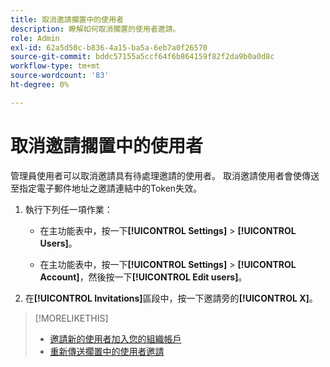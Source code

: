 ```yaml
---
title: 取消邀請擱置中的使用者
description: 瞭解如何取消擱置的使用者邀請。
role: Admin
exl-id: 62a5d50c-b836-4a15-ba5a-6eb7a0f26570
source-git-commit: bddc57155a5ccf64f6b864159f82f2da9b0a0d8c
workflow-type: tm+mt
source-wordcount: '83'
ht-degree: 0%

---
```


# 取消邀請擱置中的使用者

管理員使用者可以取消邀請具有待處理邀請的使用者。 取消邀請使用者會使傳送至指定電子郵件地址之邀請連結中的Token失效。

1. 執行下列任一項作業：

   * 在主功能表中，按一下&#x200B;**[!UICONTROL Settings]** > **[!UICONTROL Users]**。

   * 在主功能表中，按一下&#x200B;**[!UICONTROL Settings]** > **[!UICONTROL Account]**，然後按一下&#x200B;**[!UICONTROL Edit users]**。

1. 在&#x200B;**[!UICONTROL Invitations]**&#x200B;區段中，按一下邀請旁的&#x200B;**[!UICONTROL X]**。

>[!MORELIKETHIS]
>
>* [邀請新的使用者加入您的組織帳戶](user-invite.md)
>* [重新傳送擱置中的使用者邀請](user-resend-invite.md)

<!-- >* [Edit User Permissions or Delete a User](user-edit.md) -->
